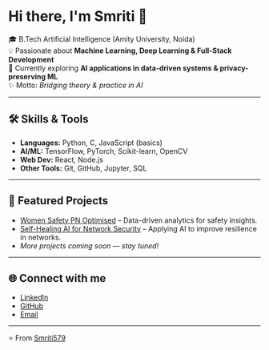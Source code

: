# Hi there, I'm Smriti 👋  

🎓 B.Tech Artificial Intelligence (Amity University, Noida)  
💡 Passionate about **Machine Learning, Deep Learning & Full-Stack Development**  
🌱 Currently exploring **AI applications in data-driven systems & privacy-preserving ML**  
✨ Motto: *Bridging theory & practice in AI*  

---

## 🛠️ Skills & Tools
- **Languages:** Python, C, JavaScript (basics) 
- **AI/ML:** TensorFlow, PyTorch, Scikit-learn, OpenCV  
- **Web Dev:** React, Node.js 
- **Other Tools:** Git, GitHub, Jupyter, SQL  

---

## 📌 Featured Projects
- [Women Safety PN Optimised](https://github.com/Smriti579/women-safety-pn-optimised) – Data-driven analytics for safety insights.  
- [Self-Healing AI for Network Security](https://github.com/Smriti579/Self-Healing-AI-for-Network-Security) – Applying AI to improve resilience in networks.  
- *More projects coming soon — stay tuned!*  

---

## 🌐 Connect with me
- [LinkedIn](https://www.linkedin.com/in/smriti-mahajan-68a505274/)  
- [GitHub](https://github.com/Smriti579)  
- [Email](mailto:smritimahajan579@gmail.com)  

---

⭐️ From [Smriti579](https://github.com/Smriti579)
